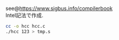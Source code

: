 see@https://www.sigbus.info/compilerbook  
Intel記法で作成.  

```bash
cc -o hcc hcc.c
./hcc 123 > tmp.s
```